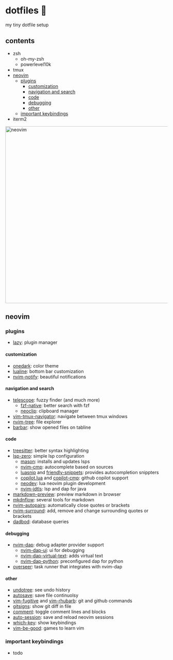 # dotfiles 🌿

my tiny dotfile setup

## contents

- zsh
    - oh-my-zsh
    - powerlevel10k
- tmux
- [neovim](#neovim)
    - [plugins](#plugins)
        - [customization](#customization)
        - [navigation and search](#navigation-and-search)
        - [code](#code)
        - [debugging](#debugging)
        - [other](#other)
    - [important keybindings](#important-keybindings)
- iterm2

<img width="550" alt="neovim" src="https://user-images.githubusercontent.com/22449369/217314340-8e948cc9-386c-497e-a47c-2f8ca16254be.png">

## neovim

### plugins

- [lazy](https://github.com/folke/lazy.nvim): plugin manager

#### customization

- [onedark](https://github.com/navarasu/onedark.nvim): color theme
- [lualine](https://github.com/hoob3rt/lualine.nvim): bottom bar customization
- [nvim-notify](https://github.com/rcarriga/nvim-notify): beautiful notifications

#### navigation and search

- [telescope](https://github.com/nvim-telescope/telescope.nvim): fuzzy finder (and much more)
    - [fzf-native](https://github.com/nvim-telescope/telescope-fzf-native.nvim): better search with fzf
    - [neoclip](https://github.com/acksld/nvim-neoclip.lua): clipboard manager
- [vim-tmux-navigator](https://github.com/christoomey/vim-tmux-navigator): navigate between tmux windows
- [nvim-tree](https://github.com/nvim-tree/nvim-tree.lue): file explorer
- [barbar](romgrk/barbar.nvim): show opened files on tabline

#### code

- [treesitter](https://github.com/nvim-treesitter/nvim-treesitter): better syntax highlighting
- [lsp-zero](https://github.com/vonheikemen/lsp-zero.nvim): simple lsp configuration
    - [mason](https://github.com/williamboman/mason.nvim): installs and updates lsps
    - [nvim-cmp](https://github.com/hrsh4th/nvim-cmp): autocomplete based on sources
    - [luasnip](https://github.com/l3mon4d3/luasnip) and [friendly-snippets](https://github.com/rafamadriz/friendly-snippets): provides autocompletion snippters
    - [copilot.lua](https://github.com/zbirenbaum/copilot.lua) and [copilot-cmp](https://github.com/zbirenbaum/copilot-cmp): github copilot support
    - [neodev](https://github.com/folke/neodev.nvim): lua neovim plugin development
    - [nvim-jdtls](https://github.com/mfussenegger/nvim-jdtls): lsp and dap for java
- [markdown-preview](https://github.com/iamcco/markdown-preview): preview markdown in browser
- [mkdnflow](https://github.com/jakewvincent/mkdnflow.nvim): several tools for markdown
- [nvim-autopairs](https://github.com/windwp/nvim-autopairs): automatically close quotes or brackets
- [nvim-surround](https://github.com/kylechui/nvim-surround): add, remove and change surrounding quotes or brackets
- [dadbod](https://github.com/tpope/vim-dadbod): database queries

#### debugging

- [nvim-dap](https://github.com/mfussenegger/nvim-dap): debug adapter provider support
    - [nvim-dap-ui](https://github.com/rcarriga/nvim-dap-ui): ui for debugging
    - [nvim-dap-virtual-text](https://github.com/thehamsta/nvim-dap-virtual-text): adds virtual text 
    - [nvim-dap-python](https://github.com/mfussenegger/nvim-dap-python): preconfigured dap for python
- [overseer](https://github.com/stevearc/overseer.nvim): task runner that integrates with nvim-dap

#### other
- [undotree](https://github.com/mbbill/undotree): see undo history
- [autosave](https://github.com/pocco81/auto-save.nvim): save file continuolsy
- [vim-fugitive](https://github.com/tpope/vim-fugitive) and [vim-rhubarb](https://github.com/tpope/vim-rhubarb): git and github commands
- [gitsigns](https://github.com/lewis6991/gitsigns.nvim): show git diff in file
- [comment](https://github.com/numtostr/comment.nvim): toggle comment lines and blocks
- [auto-session](https://github.com/rmagatti/auto-session): save and reload neovim sessions
- [which-key](https://github.com/folke/which-key.nvim): show keybindings
- [vim-be-good](https://github.com/theprimeagen/vim-be-good): games to learn vim

### important keybindings

- todo
